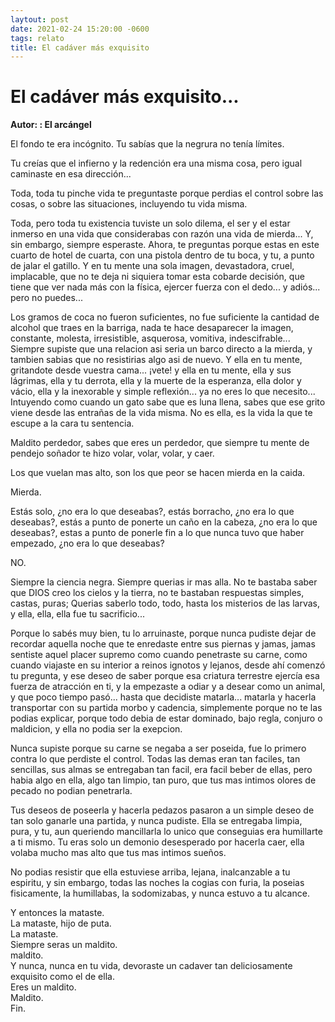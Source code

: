 ```yaml
---
laytout: post
date: 2021-02-24 15:20:00 -0600
tags: relato
title: El cadáver más exquisito
---
```


# El cadáver más exquisito...

**Autor: : El arcángel**

El fondo te era incógnito. Tu sabías que la negrura no tenía límites.

Tu creías que el infierno y la redención era una misma cosa, pero igual caminaste en esa dirección...

Toda, toda tu pinche vida te preguntaste porque perdias el control sobre las cosas, o sobre las situaciones, incluyendo tu vida misma.

Toda, pero toda tu existencia tuviste un solo dilema, el ser y el estar inmerso en una vida que considerabas con razón una vida de mierda... Y, sin embargo, siempre esperaste. Ahora, te preguntas porque estas en este cuarto de hotel de cuarta, con una pistola dentro de tu boca, y tu, a punto de jalar el gatillo. Y en tu mente una sola imagen, devastadora, cruel, implacable, que no te deja ni siquiera tomar esta cobarde decisión, que tiene que ver nada más con la física, ejercer fuerza con el dedo... y adiós... pero no puedes...

Los gramos de coca no fueron suficientes, no fue suficiente la cantidad de alcohol que traes en la barriga, nada te hace desaparecer la imagen, constante, molesta, irresistible, asquerosa, vomitiva, indescifrable... Siempre supiste que una relacion asi seria un barco directo a la mierda, y tambien sabias que no resistirias algo asi de nuevo. Y ella en tu mente, gritandote desde vuestra cama... ¡vete! y ella en tu mente, ella y sus lágrimas, ella y tu derrota, ella y la muerte de la esperanza, ella dolor y vácio, ella y la inexorable y simple reflexión... ya no eres lo que necesito... Intuyendo como cuando un gato sabe que es luna llena, sabes que ese grito viene desde las entrañas de la vida misma. No es ella, es la vida la que te escupe a la cara tu
sentencia.

Maldito perdedor, sabes que eres un perdedor, que siempre tu mente de pendejo soñador te hizo volar, volar, volar, y caer.

Los que vuelan mas alto, son los que peor se hacen mierda en la caida.

Mierda.

Estás solo, ¿no era lo que deseabas?, estás borracho, ¿no era lo que deseabas?, estás a punto de ponerte un caño en la cabeza, ¿no era lo que deseabas?, estas a punto de ponerle fin a lo que nunca tuvo que haber empezado, ¿no era lo que deseabas?

NO.

Siempre la ciencia negra. Siempre querias ir mas alla. No te bastaba saber que DIOS creo los cielos y la tierra, no te bastaban respuestas simples, castas, puras; Querias saberlo todo, todo, hasta los misterios de las larvas, y ella, ella, ella fue tu sacrificio...

Porque lo sabés muy bien, tu lo arruinaste, porque nunca pudiste dejar de recordar aquella noche que te enredaste entre sus piernas y jamas, jamas sentiste aquel placer supremo como cuando penetraste su carne, como cuando viajaste en su interior a reinos ignotos y lejanos, desde ahí comenzó tu pregunta, y ese deseo de saber porque esa criatura terrestre ejercía esa fuerza de atracción en ti, y la empezaste a odiar y a desear como un animal, y que poco tiempo pasó... hasta que decidiste matarla... matarla y hacerla transportar con su partida morbo y cadencia, simplemente porque no te las podias explicar, porque todo debia de estar dominado, bajo regla, conjuro o maldicion, y ella no podia ser la exepcion.

Nunca supiste porque su carne se negaba a ser poseida, fue lo primero contra lo que perdiste el control. Todas las demas eran tan faciles, tan sencillas, sus almas se entregaban tan facil, era facil beber de ellas, pero habia algo en ella, algo tan limpio, tan puro, que tus mas intimos olores de pecado no podian penetrarla.

Tus deseos de poseerla y hacerla pedazos pasaron a un simple deseo de tan solo ganarle una partida, y nunca pudiste. Ella se entregaba limpia, pura, y tu, aun queriendo mancillarla lo unico que conseguias era humillarte a ti mismo. Tu eras solo un demonio desesperado por hacerla caer, ella volaba mucho mas alto que tus mas intimos sueños.

No podias resistir que ella estuviese arriba, lejana, inalcanzable a tu espiritu, y sin embargo, todas las noches la cogias con furia, la poseias fisicamente, la humillabas, la sodomizabas, y nunca estuvo a tu alcance.

Y entonces la mataste.  
La mataste, hijo de puta.  
La mataste.  
Siempre seras un maldito.  
maldito.  
Y nunca, nunca en tu vida, devoraste un cadaver tan deliciosamente exquisito como el de ella.  
Eres un maldito.  
Maldito.  
Fin.